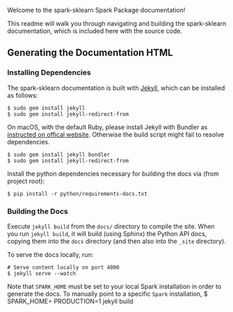 Welcome to the spark-sklearn Spark Package documentation!

This readme will walk you through navigating and building the spark-sklearn documentation, which is
included here with the source code.

## Generating the Documentation HTML

### Installing Dependencies

The spark-sklearn documentation is built with [Jekyll](http://jekyllrb.com), which
can be installed as follows:

    $ sudo gem install jekyll
    $ sudo gem install jekyll-redirect-from

On macOS, with the default Ruby, please install Jekyll with Bundler as
[instructed on offical website](https://jekyllrb.com/docs/quickstart/).
Otherwise the build script might fail to resolve dependencies.

    $ sudo gem install jekyll bundler
    $ sudo gem install jekyll-redirect-from

Install the python dependencies necessary for building the docs via (from project root):

    $ pip install -r python/requirements-docs.txt

### Building the Docs

Execute `jekyll build` from the `docs/` directory to compile the site.
When you run `jekyll build`, it will build (using Sphinx) the Python API
docs, copying them into the `docs` directory (and then also into the `_site` directory).

To serve the docs locally, run:

    # Serve content locally on port 4000
    $ jekyll serve --watch

Note that `SPARK_HOME` must be set to your local Spark installation in order to generate the docs.
To manually point to a specific `Spark` installation,
    $ SPARK_HOME=<your-path-to-spark-home> PRODUCTION=1 jekyll build
